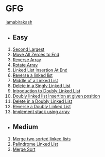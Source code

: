 # GFG
[iamabirakash](https://leetcode.com/u/iamabirakash/)

* ## Easy
1. [Second Largest](https://github.com/iamabirakash/GFG/tree/main/ARRAYS/Second%20Largest)
2. [Move All Zeroes to End](https://github.com/iamabirakash/GFG/tree/main/ARRAYS/Move%20All%20Zeroes%20to%20End)
3. [Reverse Array](https://github.com/iamabirakash/GFG/tree/main/ARRAYS/Reverse%20an%20Array)
4. [Rotate Array](https://github.com/iamabirakash/GFG/tree/main/ARRAYS/Rotate%20Array)
5. [Linked List Insertion At End](https://github.com/iamabirakash/GFG/tree/main/LINKED%20LIST/Linked%20List%20Insertion%20At%20End)
6. [Reverse a linked list](https://github.com/iamabirakash/GFG/tree/main/LINKED%20LIST/Reverse%20a%20linked%20list)
7. [Middle of a Linked List](https://github.com/iamabirakash/GFG/tree/main/LINKED%20LIST/Middle%20of%20a%20Linked%20List)
8. [Delete in a Singly Linked List](https://github.com/iamabirakash/GFG/tree/main/LINKED%20LIST/Delete%20in%20a%20Singly%20Linked%20Lis)
9. [Introduction to Doubly Linked List](https://github.com/iamabirakash/GFG/tree/main/LINKED%20LIST/Introduction%20to%20Doubly%20Linked%20List)
10. [Doubly linked list Insertion at given position](https://github.com/iamabirakash/GFG/tree/main/LINKED%20LIST/Doubly%20linked%20list%20Insertion%20at%20given%20position)
11. [Delete in a Doubly Linked List](https://github.com/iamabirakash/GFG/tree/main/LINKED%20LIST/Delete%20in%20a%20Doubly%20Linked%20List)
12. [Reverse a Doubly Linked List](https://github.com/iamabirakash/GFG/tree/main/LINKED%20LIST/Reverse%20a%20Doubly%20Linked%20List)
13. [Implement stack using array](https://github.com/iamabirakash/GFG/tree/main/ARRAYS/Implement%20stack%20using%20array)

* ## Medium
1. [Merge two sorted linked lists](https://github.com/iamabirakash/GFG/tree/main/LINKED%20LIST/Merge%20two%20sorted%20linked%20lists)
2. [Palindrome Linked List](https://github.com/iamabirakash/GFG/tree/main/LINKED%20LIST/Palindrome%20Linked%20List)
3. [Merge Sort](https://github.com/iamabirakash/GFG/tree/main/ARRAYS/MERGE%20SORT)
